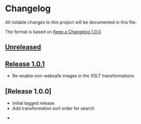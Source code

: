 # Changelog

All notable changes to this project will be documented in this file.

The format is based on [Keep a Changelog 1.0.0].

## [Unreleased]

## [Release 1.0.1]
- Re-enable non-websafe images in the XSLT transformations

## [Release 1.0.0]
- Initial tagged release
- Add transformation sort order for search

[Unreleased]: https://github.com/nationalarchives/ds-caselaw-public-access-service/compare/v1.0.1...HEAD
[Release 1.0.1]: https://github.com/nationalarchives/ds-caselaw-public-access-service/compare/v1.0.0...v1.0.1
- [keep a changelog 1.0.0]: https://keepachangelog.com/en/1.0.0/
